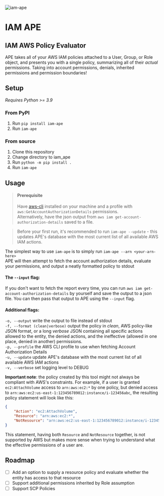 ![iam-ape](https://github.com/orcasecurity/orca-toolbox/raw/main/iam-ape/iam-ape.jpg)
# **IAM APE** #
## IAM AWS Policy Evaluator ##

APE takes all of your AWS IAM policies attached to a User, Group, or Role object, and presents you with a single policy,
summarizing all of their *actual* permissions.
Taking into account permissions, denials, inherited permissions and permission boundaries!

## Setup ##
*Requires Python >= 3.9*
### From PyPI ###
1. Run `pip install iam-ape`
2. Run `iam-ape`

### From source
1. Clone this repository
2. Change directory to iam_ape
3. Run `python -m pip install .`
4. Run `iam-ape`

## Usage ##
> #### Prerequisite ####
> Have [aws-cli](https://aws.amazon.com/cli/) installed on your machine and a profile with `aws:GetAccountAuthorizationDetails` permissions.  
Alternatively, have the json output from `aws iam get-account-authorization-details` saved to a file.  

> Before your first run, it's recommended to run `iam-ape --update` - this updates APE's database with the most current list of all available AWS IAM actions.  

The simplest way to use `iam-ape` is to simply run `iam-ape --arn <your-arn-here>`  
APE will then attempt to fetch the account authorization details, evaluate your permissions, and output a neatly formatted policy to stdout  
#### The `--input` flag: ####
If you don't want to fetch the report every time, you can run `aws iam get-account-authorization-details` by yourself and save the output to a json file. You can then pass that output to APE using the `--input` flag.

#### Additional flags: ####
`-o, --output` write the output to file instead of stdout  
`-f, --format (clean|verbose)` output the policy in _clean_, AWS policy-like JSON format, or a long _verbose_ JSON containing all specific actions allowed to the entity, the denied actions, and the ineffective (allowed in one place, denied in another) permissions.  
`-p, --profile` the AWS CLI profile to use when fetching Account Authorization Details  
`-u, --update` update APE's database with the most current list of all available AWS IAM actions  
`-v, --verbose` set logging level to DEBUG

**Important note**: the policy created by this tool might not always be compliant with AWS's constraints. For example, if a user is granted `ec2:AttachVolume` access to `arn:aws:ec2:*` by one policy, but denied access to `arn:aws:ec2:us-east-1:123456789012:instance/i-123456abc`, the resulting policy statement will look like this:
```json
{
    "Action": "ec2:AttachVolume",
    "Resource": "arn:aws:ec2:*",
    "NotResource": "arn:aws:ec2:us-east-1:123456789012:instance/i-123456abc"
}
```
This statement, having both `Resource` and `NotResource` together, is not supported by AWS but makes more sense when trying to understand what the effective permissions of a user are.

## Roadmap ##
- [ ] Add an option to supply a resource policy and evaluate whether the entity has access to that resource 
- [ ] Support additional permissions inherited by Role assumption
- [ ] Support SCP Policies
